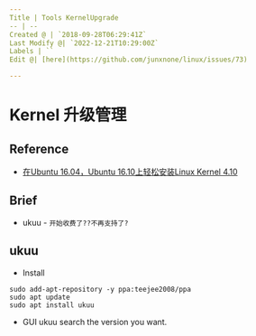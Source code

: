 ```yaml
---
Title | Tools KernelUpgrade
-- | --
Created @ | `2018-09-28T06:29:41Z`
Last Modify @| `2022-12-21T10:29:00Z`
Labels | ``
Edit @| [here](https://github.com/junxnone/linux/issues/73)

---
```

# Kernel 升级管理

## Reference
- [在Ubuntu 16.04，Ubuntu 16.10上轻松安装Linux Kernel 4.10](https://www.linuxidc.com/Linux/2017-07/145838.htm)

## Brief
- ukuu - `开始收费了??不再支持了?`

## ukuu
- Install

```
sudo add-apt-repository -y ppa:teejee2008/ppa
sudo apt update
sudo apt install ukuu
```
- GUI ukuu 
search the version you want.

